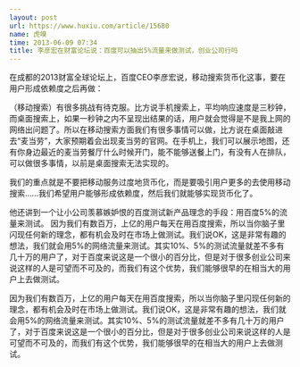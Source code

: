 ```yaml
---
layout: post
url: https://www.huxiu.com/article/15680
name: 虎嗅
time: 2013-06-09 07:34
title: 李彦宏在财富论坛说：百度可以抽出5%流量来做测试，创业公司行吗
---
```

在成都的2013财富全球论坛上，百度CEO李彦宏说，移动搜索货币化这事，要在用户形成依赖度之后再做：

（移动搜索）有很多挑战有待克服。比方说手机搜索上，平均响应速度是三秒钟，而桌面搜索上，如果一秒钟之内不呈现出结果的话，用户就会觉得是不是我上网的网络出问题了。所以在移动搜索方面我们有很多事情可以做，比方说在桌面敲进去“麦当劳”，大家预期着会出现麦当劳的官网。在手机上，我们可以展示地图，还有你身边最近的麦当劳餐厅什么时候开门，能不能够送餐上门，有没有人在排队，可以做很多事情，以前是桌面搜索无法实现的。

我们的重点就是不要把移动服务过度地货币化，而是要吸引用户更多的去使用移动搜索……我们希望用户能够形成依赖度，然后我们就能够实现货币化了。

他还讲到一个让小公司羡慕嫉妒恨的百度测试新产品理念的手段：用百度5%的流量来测试。 因为我们有数百万，上亿的用户每天在用百度搜索，所以当你脑子里闪现任何新的理念，都有机会及时在市场上做测试。我们说OK，这是非常有趣的想法，我们就会用5%的网络流量来测试。其实10%、5%的测试流量就差不多有几十万的用户了，对于百度来说这是一个很小的百分比，但是对于很多创业公司来说这样的人是可望而不可及的，而我们有这个优势，我们能够很早的在相当大的用户上去做测试。

因为我们有数百万，上亿的用户每天在用百度搜索，所以当你脑子里闪现任何新的理念，都有机会及时在市场上做测试。我们说OK，这是非常有趣的想法，我们就会用5%的网络流量来测试。其实10%、5%的测试流量就差不多有几十万的用户了，对于百度来说这是一个很小的百分比，但是对于很多创业公司来说这样的人是可望而不可及的，而我们有这个优势，我们能够很早的在相当大的用户上去做测试。

